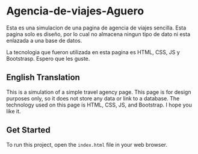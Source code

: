 # Agencia-de-viajes-Aguero

Esta es una simulacion de una pagina de agencia de viajes sencilla. Esta pagina solo es diseño, por lo cual no almacena ningun tipo de dato ni esta enlazada a una base de datos. 

La tecnologia que fueron utilizada en esta pagina es HTML, CSS, JS y Bootstrasp. Espero que les guste.

## English Translation

This is a simulation of a simple travel agency page. This page is for design purposes only, so it does not store any data or link to a database. The technology used on this page is HTML, CSS, JS, and Bootstrap. I hope you like it.

## Get Started

To run this project, open the `index.html` file in your web browser.
